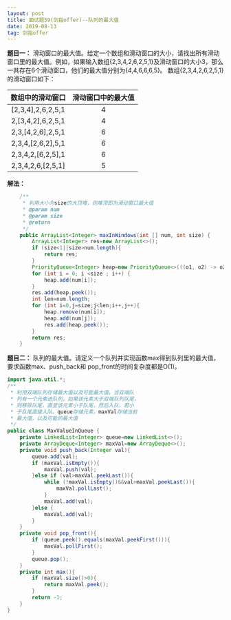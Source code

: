 ```yaml
---
layout: post
title: 面试题59(剑指offer)--队列的最大值
date: 2019-08-13 
tag: 剑指offer
---
```



**题目一：** 滑动窗口的最大值。给定一个数组和滑动窗口的大小，请找出所有滑动窗口里的最大值。例如，如果输入数组{2,3,4,2,6,2,5,1}及滑动窗口的大小3，那么一共存在6个滑动窗口，他们的最大值分别为{4,4,6,6,6,5}。 数组{2,3,4,2,6,2,5,1}的滑动窗口如下：

| 数组中的滑动窗口  | 滑动窗口中的最大值 |
| :---------------: | :----------------: |
| [2,3,4],2,6,2,5,1 |         4          |
| 2,[3,4,2],6,2,5,1 |         4          |
| 2,3,[4,2,6],2,5,1 |         6          |
| 2,3,4,[2,6,2],5,1 |         6          |
| 2,3,4,2,[6,2,5],1 |         6          |
| 2,3,4,2,6,[2,5,1] |         5          |

**解法：**

```java
	/**
     * 利用大小为size的大顶堆，则堆顶即为滑动窗口最大值
     * @param num
     * @param size
     * @return
     */
	public ArrayList<Integer> maxInWindows(int [] num, int size) {
        ArrayList<Integer> res=new ArrayList<>();
        if (size<1||size>num.length){
            return res;
        }
        PriorityQueue<Integer> heap=new PriorityQueue<>(((o1, o2) -> o2-o1));
        for (int i = 0; i <size ; i++) {
            heap.add(num[i]);
        }
        res.add(heap.peek());
        int len=num.length;
        for (int i=0,j=size;j<len;i++,j++){
            heap.remove(num[i]);
            heap.add(num[j]);
            res.add(heap.peek());
        }
        return res;
    }
```

**题目二：** 队列的最大值。请定义一个队列并实现函数max得到队列里的最大值，要求函数max、push_back和
pop_front的时间复杂度都是O(1)。

```java
import java.util.*;
/**
 * 利用双端队列存储最大值以及可能最大值，当双端队
 * 列有一个元素进队列，如果该元素大于双端队列队尾，
 * 则移除队尾，直至该元素小于队尾，然后入队，若小
 * 于队尾直接入队。queue存储元素，maxVal存储当前
 * 最大值，以及可能的最大值
 */
public class MaxValueInQueue {
    private LinkedList<Integer> queue=new LinkedList<>();
    private ArrayDeque<Integer> maxVal=new ArrayDeque<>();
    private void push_back(Integer val){
        queue.add(val);
        if (maxVal.isEmpty()){
            maxVal.push(val);
        }else if (val>maxVal.peekLast()){
            while (!maxVal.isEmpty()&&val>maxVal.peekLast()){
                maxVal.pollLast();
            }
            maxVal.add(val);
        }else {
            maxVal.add(val);
        }
    }
    private void pop_front(){
        if (queue.peek().equals(maxVal.peekFirst())){
            maxVal.pollFirst();
        }
        queue.pop();
    }
    private int max(){
        if (maxVal.size()>0){
            return maxVal.peek();
        }
        return -1;
    }
}
```

